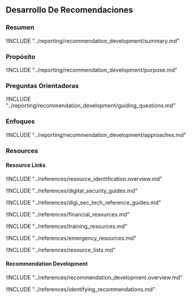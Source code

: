 ## Desarrollo De Recomendaciones

### Resumen

!INCLUDE "../reporting/recommendation_development/summary.md"

### Propósito

!INCLUDE "../reporting/recommendation_development/purpose.md"

### Preguntas Orientadoras

!INCLUDE "../reporting/recommendation_development/guiding_questions.md"

### Enfoques

!INCLUDE "../reporting/recommendation_development/approaches.md"

### Resources
<div class="greybox">

#### Resource Links 

!INCLUDE "../references/resource_identification.overview.md"

!INCLUDE "../references/digital_security_guides.md"

!INCLUDE "../references/digi_sec_tech_reference_guides.md"

!INCLUDE "../references/financial_resources.md"

!INCLUDE "../references/training_resources.md"

!INCLUDE "../references/emergency_resources.md"

!INCLUDE "../references/resource_lists.md"

#### Recommendation Development

!INCLUDE "../references/recommendation_development.overview.md"

!INCLUDE "../references/identifying_recommendations.md"

</div>
